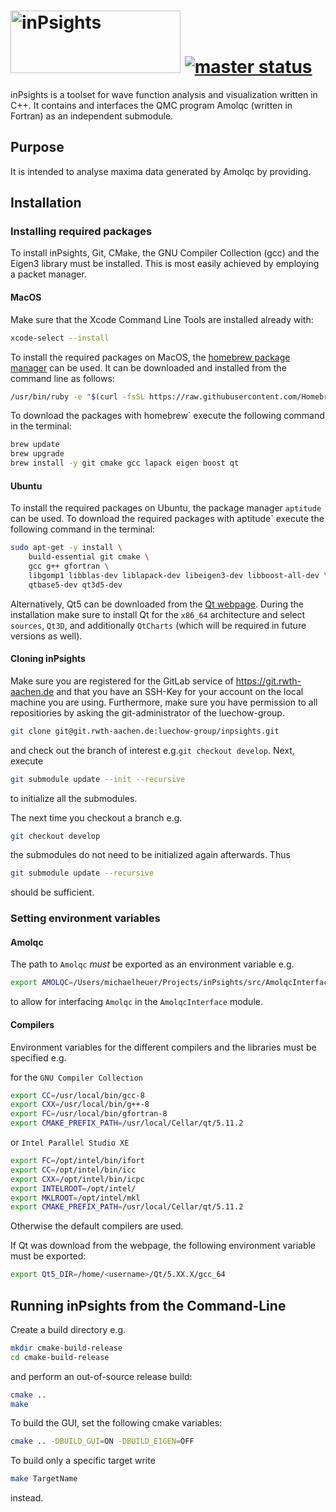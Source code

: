 # <img src="https://git.rwth-aachen.de/luechow-group/inPsights/raw/54c596a07173a76677e6c8e55a4dd7ff42ff3ae8/src/GUI/inPsights.png" alt="inPsights" width="272" height="100"> [![master status](https://git.rwth-aachen.de/luechow-group/inPsights/badges/master/pipeline.svg)](https://git.rwth-aachen.de/luechow-group/inPsights/commits/master)
inPsights is a toolset for wave function analysis and visualization written in C++. It contains and interfaces the QMC program Amolqc (written in Fortran) as an independent submodule.

## Purpose
It is intended to analyse maxima data generated by Amolqc by providing.

## Installation
### Installing required packages
To install inPsights, Git, CMake, the GNU Compiler Collection (gcc) and the Eigen3 library must be installed. This is most easily achieved by employing a packet manager.

#### MacOS
Make sure that the Xcode Command Line Tools are installed already with: 
```bash
xcode-select --install
```

To install the required packages on MacOS, the [homebrew package manager](https://brew.sh) can be used. 
It can be downloaded and installed from the command line as follows:
```bash
/usr/bin/ruby -e "$(curl -fsSL https://raw.githubusercontent.com/Homebrew/install/master/install)"
```
To download the packages with homebrew` execute the following command in the terminal:
```bash
brew update
brew upgrade
brew install -y git cmake gcc lapack eigen boost qt
```

#### Ubuntu
To install the required packages on Ubuntu, the package manager `aptitude` can be used.
To download the required packages with aptitude` execute the following command in the terminal:
```bash
sudo apt-get -y install \
    build-essential git cmake \
    gcc g++ gfortran \
    libgomp1 libblas-dev liblapack-dev libeigen3-dev libboost-all-dev \ 
    qtbase5-dev qt3d5-dev 

```
Alternatively, Qt5 can be downloaded from the [Qt webpage](https://www.qt.io/download). 
During the installation make sure to install Qt for the `x86_64` architecture and select `sources`, `Qt3D`, and additionally `QtCharts` (which will be required in future versions as well).

#### Cloning inPsights
Make sure you are registered for the GitLab service of https://git.rwth-aachen.de and that you have an SSH-Key for your account on the local machine you are using.
Furthermore, make sure you have permission to all repositiories by asking the git-administrator of the luechow-group.

```bash
git clone git@git.rwth-aachen.de:luechow-group/inpsights.git
```
and check out the branch of interest e.g.`git checkout develop`. Next, execute
```bash
git submodule update --init --recursive
```
to initialize all the submodules.

The next time you checkout a branch e.g.
```bash
git checkout develop
```
the submodules do not need to be initialized again afterwards. Thus
```bash
git submodule update --recursive
```
should be sufficient.

### Setting environment variables

#### Amolqc
The path to `Amolqc` *must* be exported as an environment variable e.g.

```bash
export AMOLQC=/Users/michaelheuer/Projects/inPsights/src/AmolqcInterface/Amolqc
```
to allow for interfacing `Amolqc` in the `AmolqcInterface` module.

#### Compilers
Environment variables for the different compilers and the libraries must be specified e.g. 

for the `GNU Compiler Collection`
```bash
export CC=/usr/local/bin/gcc-8
export CXX=/usr/local/bin/g++-8
export FC=/usr/local/bin/gfortran-8
export CMAKE_PREFIX_PATH=/usr/local/Cellar/qt/5.11.2
```
or `Intel Parallel Studio XE`
```bash
export FC=/opt/intel/bin/ifort
export CC=/opt/intel/bin/icc
export CXX=/opt/intel/bin/icpc
export INTELROOT=/opt/intel/
export MKLROOT=/opt/intel/mkl
export CMAKE_PREFIX_PATH=/usr/local/Cellar/qt/5.11.2
```
Otherwise the default compilers are used.

If Qt was download from the webpage, the following environment variable must be exported:
```bash
export Qt5_DIR=/home/<username>/Qt/5.XX.X/gcc_64
```

## Running inPsights from the Command-Line

Create a build directory e.g.
```bash
mkdir cmake-build-release
cd cmake-build-release
```
and perform an out-of-source release build:

```bash
cmake ..
make
```
To build the GUI, set the following cmake variables:
```bash
cmake .. -DBUILD_GUI=ON -DBUILD_EIGEN=OFF
```

To build only a specific target write
```bash
make TargetName
```
instead. 


